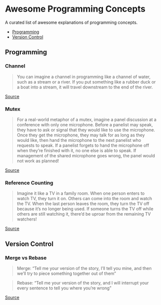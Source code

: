 # Awesome Programming Concepts

A curated list of awesome explanations of programming concepts.

- [Programming](#programming)
- [Version Control](#version-control)

## Programming

### Channel

> You can imagine a channel in programming like a channel of water, such as a stream or a river. If you put something like a rubber duck or a boat into a stream, it will travel downstream to the end of the river.

[Source](https://doc.rust-lang.org/stable/book/second-edition/ch16-02-message-passing.html)

### Mutex

> For a real-world metaphor of a mutex, imagine a panel discussion at a conference with only one microphone. Before a panelist may speak, they have to ask or signal that they would like to use the microphone. Once they get the microphone, they may talk for as long as they would like, then hand the microphone to the next panelist who requests to speak. If a panelist forgets to hand the microphone off when they’re finished with it, no one else is able to speak. If management of the shared microphone goes wrong, the panel would not work as planned!

[Source](https://doc.rust-lang.org/book/second-edition/ch16-03-shared-state.html#mutexes-allow-access-to-data-from-one-thread-at-a-time)

### Reference Counting

> Imagine it like a TV in a family room. When one person enters to watch TV, they turn it on. Others can come into the room and watch the TV. When the last person leaves the room, they turn the TV off because it’s no longer being used. If someone turns the TV off while others are still watching it, there’d be uproar from the remaining TV watchers!

[Source](https://doc.rust-lang.org/book/second-edition/ch15-04-rc.html)

## Version Control

### Merge vs Rebase

> Merge: “Tell me your version of the story, I’ll tell you mine, and then we’ll try to piece something together out of them” 

> Rebase: “Tell me your version of the story, and I will interrupt your every sentence to tell you where you’re wrong”

[Source](https://twitter.com/dan_abramov/status/952572767584604160?s=09)

